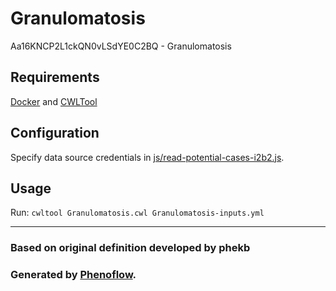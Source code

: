# Granulomatosis

Aa16KNCP2L1ckQN0vLSdYE0C2BQ - Granulomatosis

## Requirements

[Docker](https://docs.docker.com/install/) and [CWLTool](https://github.com/common-workflow-language/cwltool#install)

## Configuration

Specify data source credentials in [js/read-potential-cases-i2b2.js](js/read-potential-cases-i2b2.js).

## Usage

Run: `cwltool Granulomatosis.cwl Granulomatosis-inputs.yml`

***

### Based on original definition developed by phekb
### Generated by [Phenoflow](https://kclhi.org/phenoflow).

